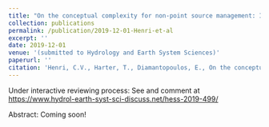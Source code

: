 ```yaml
---
title: "On the conceptual complexity for non-point source management: Impact of spatial variability"
collection: publications
permalink: /publication/2019-12-01-Henri-et-al
excerpt: ''
date: 2019-12-01
venue: '(submitted to Hydrology and Earth System Sciences)'
paperurl: ''
citation: 'Henri, C.V., Harter, T., Diamantopoulos, E., On the conceptual complexity for non-point source management: Impact of spatial variability, submitted to Hydrology and Earth System Sciences'
---
```

Under interactive reviewing process: See and comment at https://www.hydrol-earth-syst-sci-discuss.net/hess-2019-499/

Abstract: Coming soon!
